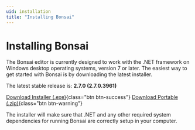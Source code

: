```yaml
---
uid: installation
title: "Installing Bonsai"
---
```


# Installing Bonsai

The Bonsai editor is currently designed to work with the .NET framework on Windows desktop operating systems, version 7 or later. The easiest way to get started with Bonsai is by downloading the latest installer.

The latest stable release is: **2.7.0 (2.7.0.3961)**

[<i class="fa fa-download"></i> Download Installer (.exe)](https://github.com/bonsai-rx/bonsai/releases/download/2.7/Bonsai-2.7.exe){class="btn btn-success"}
[<i class="fa fa-download"></i> Download Portable (.zip)](https://github.com/bonsai-rx/bonsai/releases/download/2.7/Bonsai.zip){class="btn btn-warning"}

The installer will make sure that .NET and any other required system dependencies for running Bonsai are correctly setup in your computer.